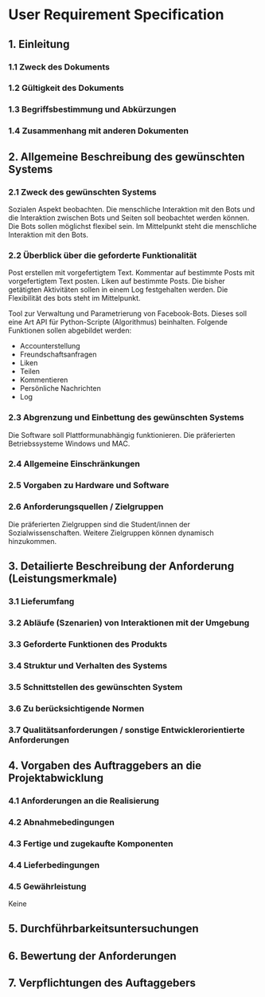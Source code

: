 # User Requirement Specification

## 1. Einleitung

### 1.1 Zweck des Dokuments

### 1.2 Gültigkeit des Dokuments

### 1.3 Begriffsbestimmung und Abkürzungen

### 1.4 Zusammenhang mit anderen Dokumenten

## 2. Allgemeine Beschreibung des gewünschten Systems

### 2.1 Zweck des gewünschten Systems

Sozialen Aspekt beobachten.
Die menschliche Interaktion mit den Bots und die Interaktion zwischen Bots und Seiten soll beobachtet werden können.
Die Bots sollen möglichst flexibel sein.
Im Mittelpunkt steht die menschliche Interaktion mit den Bots.


### 2.2 Überblick über die geforderte Funktionalität

Post erstellen mit vorgefertigtem Text.
Kommentar auf bestimmte Posts mit vorgefertigtem Text posten.
Liken auf bestimmte Posts.
Die bisher getätigten Aktivitäten sollen in einem Log festgehalten werden.
Die Flexibilität des bots steht im Mittelpunkt.

Tool zur Verwaltung und Parametrierung von Facebook-Bots.
Dieses soll eine Art API für Python-Scripte (Algorithmus) beinhalten.
Folgende Funktionen sollen abgebildet werden:

- Accounterstellung
- Freundschaftsanfragen
- Liken
- Teilen
- Kommentieren
- Persönliche Nachrichten
- Log

### 2.3 Abgrenzung und Einbettung des gewünschten Systems

Die Software soll Plattformunabhängig funktionieren. 
Die präferierten Betriebssysteme Windows und MAC.

### 2.4 Allgemeine Einschränkungen

### 2.5 Vorgaben zu Hardware und Software

### 2.6 Anforderungsquellen / Zielgruppen

Die präferierten Zielgruppen sind die Student/innen der Sozialwissenschaften.
Weitere Zielgruppen können dynamisch hinzukommen.

## 3. Detailierte Beschreibung der Anforderung (Leistungsmerkmale)

### 3.1 Lieferumfang

### 3.2 Abläufe (Szenarien) von Interaktionen mit der Umgebung

### 3.3 Geforderte Funktionen des Produkts

### 3.4 Struktur und Verhalten des Systems

### 3.5 Schnittstellen des gewünschten System

### 3.6 Zu berücksichtigende Normen

### 3.7 Qualitätsanforderungen / sonstige Entwicklerorientierte Anforderungen

## 4. Vorgaben des Auftraggebers an die Projektabwicklung

### 4.1 Anforderungen an die Realisierung

### 4.2 Abnahmebedingungen

### 4.3 Fertige und zugekaufte Komponenten

### 4.4 Lieferbedingungen

### 4.5 Gewährleistung

Keine

## 5. Durchführbarkeitsuntersuchungen

## 6. Bewertung der Anforderungen

## 7. Verpflichtungen des Auftaggebers
